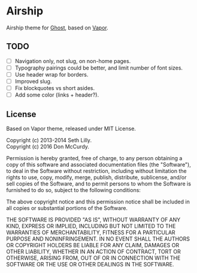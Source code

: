 # Airship

Airship theme for [Ghost](http://github.com/tryghost/ghost/), based on [Vapor](https://github.com/sethlilly/Vapor).

## TODO

- [ ] Navigation only, not slug, on non-home pages.
- [ ] Typography pairings could be better, and limit number of font sizes.
- [ ] Use header wrap for borders.
- [ ] Improved slug.
- [ ] Fix blockquotes vs short asides.
- [ ] Add some color (links + header?).

## License

Based on Vapor theme, released under MIT License.

Copyright (c) 2013-2014 Seth Lilly.  
Copyright (c) 2016 Don McCurdy.

Permission is hereby granted, free of charge, to any person obtaining a copy of this software and associated documentation files (the "Software"), to deal in the Software without restriction, including without limitation the rights to use, copy, modify, merge, publish, distribute, sublicense, and/or sell copies of the Software, and to permit persons to whom the Software is furnished to do so, subject to the following conditions:

The above copyright notice and this permission notice shall be included in all copies or substantial portions of the Software.

THE SOFTWARE IS PROVIDED "AS IS", WITHOUT WARRANTY OF ANY KIND, EXPRESS OR IMPLIED, INCLUDING BUT NOT LIMITED TO THE WARRANTIES OF MERCHANTABILITY, FITNESS FOR A PARTICULAR PURPOSE AND
NONINFRINGEMENT. IN NO EVENT SHALL THE AUTHORS OR COPYRIGHT HOLDERS BE LIABLE FOR ANY CLAIM, DAMAGES OR OTHER LIABILITY, WHETHER IN AN ACTION OF CONTRACT, TORT OR OTHERWISE, ARISING FROM, OUT OF OR IN CONNECTION WITH THE SOFTWARE OR THE USE OR OTHER DEALINGS IN THE SOFTWARE.
